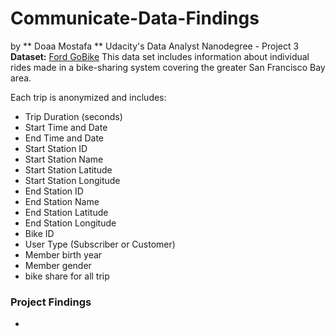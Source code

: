 # Communicate-Data-Findings
by ** Doaa Mostafa **
Udacity's Data Analyst Nanodegree - Project 3
**Dataset:** [Ford GoBike](https://www.fordgobike.com/system-data)
This data set includes information about individual rides made in a bike-sharing system covering the greater San Francisco Bay area.

Each trip is anonymized and includes:
- Trip Duration (seconds)
- Start Time and Date
- End Time and Date
- Start Station ID
- Start Station Name
- Start Station Latitude
- Start Station Longitude
- End Station ID
- End Station Name
- End Station Latitude
- End Station Longitude
- Bike ID
- User Type (Subscriber or Customer)
- Member birth year
- Member gender
- bike share for all trip


### Project Findings
- 
